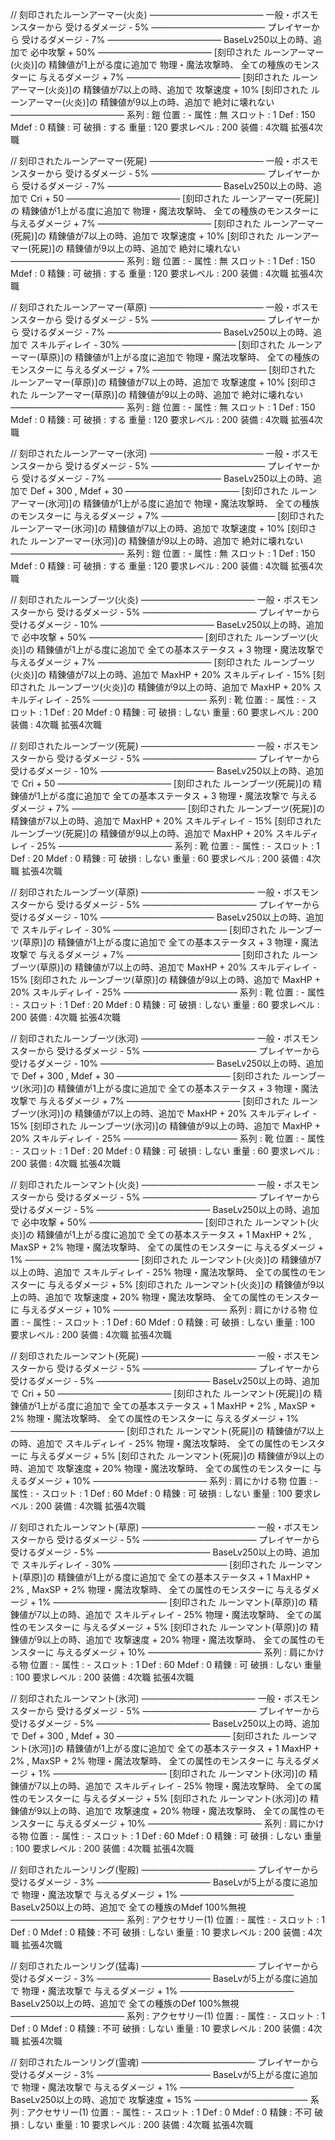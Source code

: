 // 刻印されたルーンアーマー(火炎)
―――――――――――――
一般・ボスモンスターから
受けるダメージ - 5%
―――――――――――――
プレイヤーから
受けるダメージ - 7%
―――――――――――――
BaseLv250以上の時、追加で
必中攻撃 + 50%
―――――――――――――
[刻印された
ルーンアーマー(火炎)]の
精錬値が1上がる度に追加で
物理・魔法攻撃時、
全ての種族のモンスターに
与えるダメージ + 7%
―――――――――――――
[刻印された
ルーンアーマー(火炎)]の
精錬値が7以上の時、追加で
攻撃速度 + 10%
[刻印された
ルーンアーマー(火炎)]の
精錬値が9以上の時、追加で
絶対に壊れない
―――――――――――――
系列 : 鎧
位置 : -
属性 : 無 スロット : 1
Def : 150 Mdef : 0
精錬 : 可 破損 : する
重量 : 120
要求レベル : 200
装備 : 4次職 拡張4次職


// 刻印されたルーンアーマー(死屍)
―――――――――――――
一般・ボスモンスターから
受けるダメージ - 5%
―――――――――――――
プレイヤーから
受けるダメージ - 7%
―――――――――――――
BaseLv250以上の時、追加で
Cri + 50
―――――――――――――
[刻印された
ルーンアーマー(死屍)]の
精錬値が1上がる度に追加で
物理・魔法攻撃時、
全ての種族のモンスターに
与えるダメージ + 7%
―――――――――――――
[刻印された
ルーンアーマー(死屍)]の
精錬値が7以上の時、追加で
攻撃速度 + 10%
[刻印された
ルーンアーマー(死屍)]の
精錬値が9以上の時、追加で
絶対に壊れない
―――――――――――――
系列 : 鎧
位置 : -
属性 : 無 スロット : 1
Def : 150 Mdef : 0
精錬 : 可 破損 : する
重量 : 120
要求レベル : 200
装備 : 4次職 拡張4次職


// 刻印されたルーンアーマー(草原)
―――――――――――――
一般・ボスモンスターから
受けるダメージ - 5%
―――――――――――――
プレイヤーから
受けるダメージ - 7%
―――――――――――――
BaseLv250以上の時、追加で
スキルディレイ - 30%
―――――――――――――
[刻印された
ルーンアーマー(草原)]の
精錬値が1上がる度に追加で
物理・魔法攻撃時、
全ての種族のモンスターに
与えるダメージ + 7%
―――――――――――――
[刻印された
ルーンアーマー(草原)]の
精錬値が7以上の時、追加で
攻撃速度 + 10%
[刻印された
ルーンアーマー(草原)]の
精錬値が9以上の時、追加で
絶対に壊れない
―――――――――――――
系列 : 鎧
位置 : -
属性 : 無 スロット : 1
Def : 150 Mdef : 0
精錬 : 可 破損 : する
重量 : 120
要求レベル : 200
装備 : 4次職 拡張4次職


// 刻印されたルーンアーマー(氷河)
―――――――――――――
一般・ボスモンスターから
受けるダメージ - 5%
―――――――――――――
プレイヤーから
受けるダメージ - 7%
―――――――――――――
BaseLv250以上の時、追加で
Def + 300 , Mdef + 30
―――――――――――――
[刻印された
ルーンアーマー(氷河)]の
精錬値が1上がる度に追加で
物理・魔法攻撃時、
全ての種族のモンスターに
与えるダメージ + 7%
―――――――――――――
[刻印された
ルーンアーマー(氷河)]の
精錬値が7以上の時、追加で
攻撃速度 + 10%
[刻印された
ルーンアーマー(氷河)]の
精錬値が9以上の時、追加で
絶対に壊れない
―――――――――――――
系列 : 鎧
位置 : -
属性 : 無 スロット : 1
Def : 150 Mdef : 0
精錬 : 可 破損 : する
重量 : 120
要求レベル : 200
装備 : 4次職 拡張4次職


// 刻印されたルーンブーツ(火炎)
―――――――――――――
一般・ボスモンスターから
受けるダメージ - 5%
―――――――――――――
プレイヤーから
受けるダメージ - 10%
―――――――――――――
BaseLv250以上の時、追加で
必中攻撃 + 50%
―――――――――――――
[刻印された
ルーンブーツ(火炎)]の
精錬値が1上がる度に追加で
全ての基本ステータス + 3
物理・魔法攻撃で
与えるダメージ + 7%
―――――――――――――
[刻印された
ルーンブーツ(火炎)]の
精錬値が7以上の時、追加で
MaxHP + 20%
スキルディレイ - 15%
[刻印された
ルーンブーツ(火炎)]の
精錬値が9以上の時、追加で
MaxHP + 20%
スキルディレイ - 25%
―――――――――――――
系列 : 靴
位置 : -
属性 : - スロット : 1
Def : 20 Mdef : 0
精錬 : 可 破損 : しない
重量 : 60
要求レベル : 200
装備 : 4次職 拡張4次職


// 刻印されたルーンブーツ(死屍)
―――――――――――――
一般・ボスモンスターから
受けるダメージ - 5%
―――――――――――――
プレイヤーから
受けるダメージ - 10%
―――――――――――――
BaseLv250以上の時、追加で
Cri + 50
―――――――――――――
[刻印された
ルーンブーツ(死屍)]の
精錬値が1上がる度に追加で
全ての基本ステータス + 3
物理・魔法攻撃で
与えるダメージ + 7%
―――――――――――――
[刻印された
ルーンブーツ(死屍)]の
精錬値が7以上の時、追加で
MaxHP + 20%
スキルディレイ - 15%
[刻印された
ルーンブーツ(死屍)]の
精錬値が9以上の時、追加で
MaxHP + 20%
スキルディレイ - 25%
―――――――――――――
系列 : 靴
位置 : -
属性 : - スロット : 1
Def : 20 Mdef : 0
精錬 : 可 破損 : しない
重量 : 60
要求レベル : 200
装備 : 4次職 拡張4次職


// 刻印されたルーンブーツ(草原)
―――――――――――――
一般・ボスモンスターから
受けるダメージ - 5%
―――――――――――――
プレイヤーから
受けるダメージ - 10%
―――――――――――――
BaseLv250以上の時、追加で
スキルディレイ - 30%
―――――――――――――
[刻印された
ルーンブーツ(草原)]の
精錬値が1上がる度に追加で
全ての基本ステータス + 3
物理・魔法攻撃で
与えるダメージ + 7%
―――――――――――――
[刻印された
ルーンブーツ(草原)]の
精錬値が7以上の時、追加で
MaxHP + 20%
スキルディレイ - 15%
[刻印された
ルーンブーツ(草原)]の
精錬値が9以上の時、追加で
MaxHP + 20%
スキルディレイ - 25%
―――――――――――――
系列 : 靴
位置 : -
属性 : - スロット : 1
Def : 20 Mdef : 0
精錬 : 可 破損 : しない
重量 : 60
要求レベル : 200
装備 : 4次職 拡張4次職


// 刻印されたルーンブーツ(氷河)
―――――――――――――
一般・ボスモンスターから
受けるダメージ - 5%
―――――――――――――
プレイヤーから
受けるダメージ - 10%
―――――――――――――
BaseLv250以上の時、追加で
Def + 300 , Mdef + 30
―――――――――――――
[刻印された
ルーンブーツ(氷河)]の
精錬値が1上がる度に追加で
全ての基本ステータス + 3
物理・魔法攻撃で
与えるダメージ + 7%
―――――――――――――
[刻印された
ルーンブーツ(氷河)]の
精錬値が7以上の時、追加で
MaxHP + 20%
スキルディレイ - 15%
[刻印された
ルーンブーツ(氷河)]の
精錬値が9以上の時、追加で
MaxHP + 20%
スキルディレイ - 25%
―――――――――――――
系列 : 靴
位置 : -
属性 : - スロット : 1
Def : 20 Mdef : 0
精錬 : 可 破損 : しない
重量 : 60
要求レベル : 200
装備 : 4次職 拡張4次職


// 刻印されたルーンマント(火炎)
―――――――――――――
一般・ボスモンスターから
受けるダメージ - 5%
―――――――――――――
プレイヤーから
受けるダメージ - 5%
―――――――――――――
BaseLv250以上の時、追加で
必中攻撃 + 50%
―――――――――――――
[刻印された
ルーンマント(火炎)]の
精錬値が1上がる度に追加で
全ての基本ステータス + 1
MaxHP + 2% , MaxSP + 2%
物理・魔法攻撃時、
全ての属性のモンスターに
与えるダメージ + 1%
―――――――――――――
[刻印された
ルーンマント(火炎)]の
精錬値が7以上の時、追加で
スキルディレイ - 25%
物理・魔法攻撃時、
全ての属性のモンスターに
与えるダメージ + 5%
[刻印された
ルーンマント(火炎)]の
精錬値が9以上の時、追加で
攻撃速度 + 20%
物理・魔法攻撃時、
全ての属性のモンスターに
与えるダメージ + 10%
―――――――――――――
系列 : 肩にかける物
位置 : -
属性 : - スロット : 1
Def : 60 Mdef : 0
精錬 : 可 破損 : しない
重量 : 100
要求レベル : 200
装備 : 4次職 拡張4次職


// 刻印されたルーンマント(死屍)
―――――――――――――
一般・ボスモンスターから
受けるダメージ - 5%
―――――――――――――
プレイヤーから
受けるダメージ - 5%
―――――――――――――
BaseLv250以上の時、追加で
Cri + 50
―――――――――――――
[刻印された
ルーンマント(死屍)]の
精錬値が1上がる度に追加で
全ての基本ステータス + 1
MaxHP + 2% , MaxSP + 2%
物理・魔法攻撃時、
全ての属性のモンスターに
与えるダメージ + 1%
―――――――――――――
[刻印された
ルーンマント(死屍)]の
精錬値が7以上の時、追加で
スキルディレイ - 25%
物理・魔法攻撃時、
全ての属性のモンスターに
与えるダメージ + 5%
[刻印された
ルーンマント(死屍)]の
精錬値が9以上の時、追加で
攻撃速度 + 20%
物理・魔法攻撃時、
全ての属性のモンスターに
与えるダメージ + 10%
―――――――――――――
系列 : 肩にかける物
位置 : -
属性 : - スロット : 1
Def : 60 Mdef : 0
精錬 : 可 破損 : しない
重量 : 100
要求レベル : 200
装備 : 4次職 拡張4次職


// 刻印されたルーンマント(草原)
―――――――――――――
一般・ボスモンスターから
受けるダメージ - 5%
―――――――――――――
プレイヤーから
受けるダメージ - 5%
―――――――――――――
BaseLv250以上の時、追加で
スキルディレイ - 30%
―――――――――――――
[刻印された
ルーンマント(草原)]の
精錬値が1上がる度に追加で
全ての基本ステータス + 1
MaxHP + 2% , MaxSP + 2%
物理・魔法攻撃時、
全ての属性のモンスターに
与えるダメージ + 1%
―――――――――――――
[刻印された
ルーンマント(草原)]の
精錬値が7以上の時、追加で
スキルディレイ - 25%
物理・魔法攻撃時、
全ての属性のモンスターに
与えるダメージ + 5%
[刻印された
ルーンマント(草原)]の
精錬値が9以上の時、追加で
攻撃速度 + 20%
物理・魔法攻撃時、
全ての属性のモンスターに
与えるダメージ + 10%
―――――――――――――
系列 : 肩にかける物
位置 : -
属性 : - スロット : 1
Def : 60 Mdef : 0
精錬 : 可 破損 : しない
重量 : 100
要求レベル : 200
装備 : 4次職 拡張4次職


// 刻印されたルーンマント(氷河)
―――――――――――――
一般・ボスモンスターから
受けるダメージ - 5%
―――――――――――――
プレイヤーから
受けるダメージ - 5%
―――――――――――――
BaseLv250以上の時、追加で
Def + 300 , Mdef + 30
―――――――――――――
[刻印された
ルーンマント(氷河)]の
精錬値が1上がる度に追加で
全ての基本ステータス + 1
MaxHP + 2% , MaxSP + 2%
物理・魔法攻撃時、
全ての属性のモンスターに
与えるダメージ + 1%
―――――――――――――
[刻印された
ルーンマント(氷河)]の
精錬値が7以上の時、追加で
スキルディレイ - 25%
物理・魔法攻撃時、
全ての属性のモンスターに
与えるダメージ + 5%
[刻印された
ルーンマント(氷河)]の
精錬値が9以上の時、追加で
攻撃速度 + 20%
物理・魔法攻撃時、
全ての属性のモンスターに
与えるダメージ + 10%
―――――――――――――
系列 : 肩にかける物
位置 : -
属性 : - スロット : 1
Def : 60 Mdef : 0
精錬 : 可 破損 : しない
重量 : 100
要求レベル : 200
装備 : 4次職 拡張4次職


// 刻印されたルーンリング(聖殿)
―――――――――――――
プレイヤーから
受けるダメージ - 3%
―――――――――――――
BaseLvが5上がる度に追加で
物理・魔法攻撃で
与えるダメージ + 1%
―――――――――――――
BaseLv250以上の時、追加で
全ての種族のMdef 100%無視
―――――――――――――
系列 : アクセサリー(1)
位置 : -
属性 : - スロット : 1
Def : 0 Mdef : 0
精錬 : 不可 破損 : しない
重量 : 10
要求レベル : 200
装備 : 4次職 拡張4次職


// 刻印されたルーンリング(猛毒)
―――――――――――――
プレイヤーから
受けるダメージ - 3%
―――――――――――――
BaseLvが5上がる度に追加で
物理・魔法攻撃で
与えるダメージ + 1%
―――――――――――――
BaseLv250以上の時、追加で
全ての種族のDef 100%無視
―――――――――――――
系列 : アクセサリー(1)
位置 : -
属性 : - スロット : 1
Def : 0 Mdef : 0
精錬 : 不可 破損 : しない
重量 : 10
要求レベル : 200
装備 : 4次職 拡張4次職


// 刻印されたルーンリング(霊魂)
―――――――――――――
プレイヤーから
受けるダメージ - 3%
―――――――――――――
BaseLvが5上がる度に追加で
物理・魔法攻撃で
与えるダメージ + 1%
―――――――――――――
BaseLv250以上の時、追加で
攻撃速度 + 15%
―――――――――――――
系列 : アクセサリー(1)
位置 : -
属性 : - スロット : 1
Def : 0 Mdef : 0
精錬 : 不可 破損 : しない
重量 : 10
要求レベル : 200
装備 : 4次職 拡張4次職
